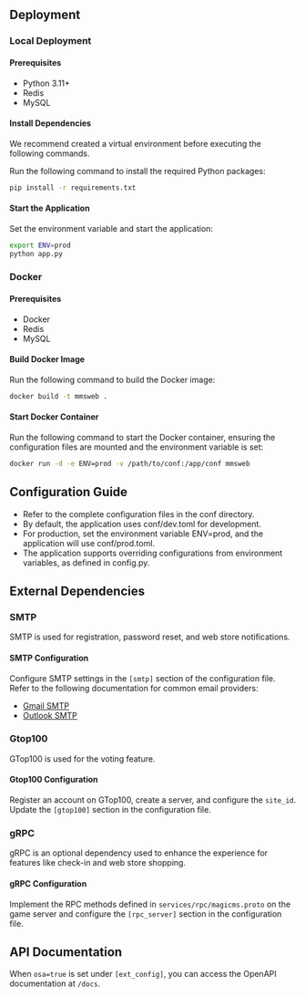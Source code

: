 ## Deployment

### Local Deployment

#### Prerequisites

- Python 3.11+
- Redis
- MySQL

#### Install Dependencies

We recommend created a virtual environment before executing the following commands.

Run the following command to install the required Python packages:

```sh
pip install -r requirements.txt
```

#### Start the Application

Set the environment variable and start the application:
```sh
export ENV=prod
python app.py
```

### Docker

#### Prerequisites

- Docker
- Redis
- MySQL

#### Build Docker Image

Run the following command to build the Docker image:
```sh
docker build -t mmsweb .
```

#### Start Docker Container

Run the following command to start the Docker container, ensuring the configuration files are mounted and the environment variable is set:

```sh
docker run -d -e ENV=prod -v /path/to/conf:/app/conf mmsweb
```

## Configuration Guide

* Refer to the complete configuration files in the conf directory.
* By default, the application uses conf/dev.toml for development.
* For production, set the environment variable ENV=prod, and the application will use conf/prod.toml.
* The application supports overriding configurations from environment variables, as defined in config.py.

## External Dependencies

### SMTP

SMTP is used for registration, password reset, and web store notifications.

#### SMTP Configuration

Configure SMTP settings in the `[smtp]` section of the configuration file. Refer to the following documentation for common email providers:

- [Gmail SMTP](https://support.google.com/mail/answer/7126229?hl=en)
- [Outlook SMTP](https://support.microsoft.com/en-us/office/pop-and-imap-settings-for-outlook-997e2a41-8451-4dc1-81f9-ae6acb0c4c12)

### Gtop100

GTop100 is used for the voting feature.

#### Gtop100 Configuration

Register an account on GTop100, create a server, and configure the `site_id`. Update the `[gtop100]` section in the configuration file.

### gRPC

gRPC is an optional dependency used to enhance the experience for features like check-in and web store shopping.

#### gRPC Configuration
Implement the RPC methods defined in `services/rpc/magicms.proto` on the game server and configure the `[rpc_server]` section in the configuration file.

## API Documentation

When `osa=true` is set under `[ext_config]`, you can access the OpenAPI documentation at `/docs`.